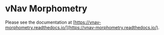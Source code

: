 # vNav Morphometry

Please see the documentation at [https://vnav-morphometry.readthedocs.io/](https://vnav-morphometry.readthedocs.io/).
